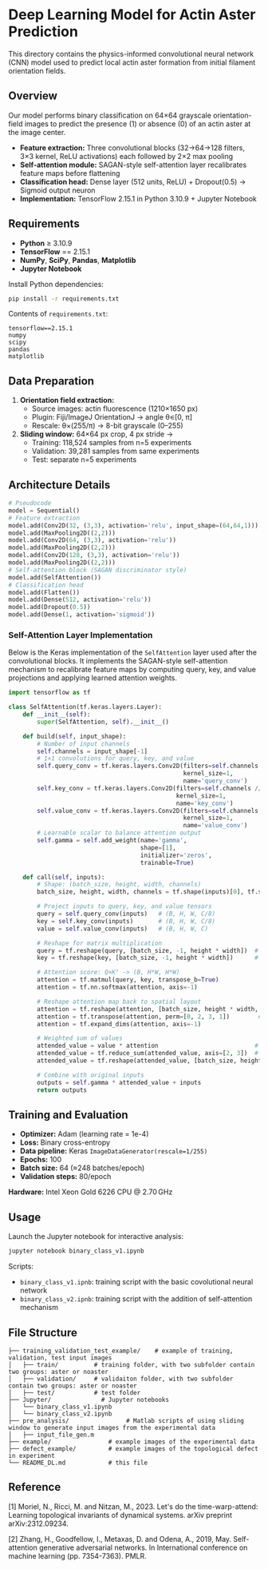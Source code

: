 # Deep Learning Model for Actin Aster Prediction

This directory contains the physics-informed convolutional neural network (CNN) model used to predict local actin aster formation from initial filament orientation fields.

## Overview

Our model performs binary classification on 64×64 grayscale orientation-field images to predict the presence (1) or absence (0) of an actin aster at the image center.

- **Feature extraction:** Three convolutional blocks (32→64→128 filters, 3×3 kernel, ReLU activations) each followed by 2×2 max pooling
- **Self-attention module:** SAGAN-style self-attention layer recalibrates feature maps before flattening
- **Classification head:** Dense layer (512 units, ReLU) + Dropout(0.5) → Sigmoid output neuron
- **Implementation:** TensorFlow 2.15.1 in Python 3.10.9 + Jupyter Notebook

## Requirements

- **Python** ≥ 3.10.9
- **TensorFlow** == 2.15.1
- **NumPy**, **SciPy**, **Pandas**, **Matplotlib**
- **Jupyter Notebook**

Install Python dependencies:
```bash
pip install -r requirements.txt
```

Contents of `requirements.txt`:
```
tensorflow==2.15.1
numpy
scipy
pandas
matplotlib
```

## Data Preparation

1. **Orientation field extraction:**
   - Source images: actin fluorescence (1210×1650 px)
   - Plugin: Fiji/ImageJ OrientationJ → angle θ∊[0, π]
   - Rescale: θ×(255/π) → 8-bit grayscale (0–255)
2. **Sliding window:** 64×64 px crop, 4 px stride →
   - Training: 118,524 samples from n=5 experiments
   - Validation: 39,281 samples from same experiments
   - Test: separate n=5 experiments

## Architecture Details

```python
# Pseudocode
model = Sequential()
# Feature extraction
model.add(Conv2D(32, (3,3), activation='relu', input_shape=(64,64,1)))
model.add(MaxPooling2D((2,2)))
model.add(Conv2D(64, (3,3), activation='relu'))
model.add(MaxPooling2D((2,2)))
model.add(Conv2D(128, (3,3), activation='relu'))
model.add(MaxPooling2D((2,2)))
# Self-attention block (SAGAN discriminator style)
model.add(SelfAttention())
# Classification head
model.add(Flatten())
model.add(Dense(512, activation='relu'))
model.add(Dropout(0.5))
model.add(Dense(1, activation='sigmoid'))
```


### Self-Attention Layer Implementation

Below is the Keras implementation of the `SelfAttention` layer used after the convolutional blocks. It implements the SAGAN-style self-attention mechanism to recalibrate feature maps by computing query, key, and value projections and applying learned attention weights.

```python
import tensorflow as tf

class SelfAttention(tf.keras.layers.Layer):
    def __init__(self):
        super(SelfAttention, self).__init__()

    def build(self, input_shape):
        # Number of input channels
        self.channels = input_shape[-1]
        # 1×1 convolutions for query, key, and value
        self.query_conv = tf.keras.layers.Conv2D(filters=self.channels // 8,
                                                 kernel_size=1,
                                                 name='query_conv')
        self.key_conv = tf.keras.layers.Conv2D(filters=self.channels // 8,
                                               kernel_size=1,
                                               name='key_conv')
        self.value_conv = tf.keras.layers.Conv2D(filters=self.channels,
                                                 kernel_size=1,
                                                 name='value_conv')
        # Learnable scalar to balance attention output
        self.gamma = self.add_weight(name='gamma',
                                     shape=[1],
                                     initializer='zeros',
                                     trainable=True)

    def call(self, inputs):
        # Shape: (batch_size, height, width, channels)
        batch_size, height, width, channels = tf.shape(inputs)[0], tf.shape(inputs)[1], tf.shape(inputs)[2], tf.shape(inputs)[3]

        # Project inputs to query, key, and value tensors
        query = self.query_conv(inputs)   # (B, H, W, C/8)
        key = self.key_conv(inputs)       # (B, H, W, C/8)
        value = self.value_conv(inputs)   # (B, H, W, C)

        # Reshape for matrix multiplication
        query = tf.reshape(query, [batch_size, -1, height * width])  # (B, C/8, H*W)
        key = tf.reshape(key, [batch_size, -1, height * width])      # (B, C/8, H*W)

        # Attention score: Q×Kᵀ -> (B, H*W, H*W)
        attention = tf.matmul(query, key, transpose_b=True)
        attention = tf.nn.softmax(attention, axis=-1)

        # Reshape attention map back to spatial layout
        attention = tf.reshape(attention, [batch_size, height * width, height, width])
        attention = tf.transpose(attention, perm=[0, 2, 3, 1])        # (B, H, W, H*W)
        attention = tf.expand_dims(attention, axis=-1)

        # Weighted sum of values
        attended_value = value * attention                           # broadcasting
        attended_value = tf.reduce_sum(attended_value, axis=[2, 3])  # (B, H, W, C)
        attended_value = tf.reshape(attended_value, [batch_size, height, width, channels])

        # Combine with original inputs
        outputs = self.gamma * attended_value + inputs
        return outputs
```

## Training and Evaluation

- **Optimizer:** Adam (learning rate = 1e-4)
- **Loss:** Binary cross-entropy
- **Data pipeline:** Keras `ImageDataGenerator(rescale=1/255)`
- **Epochs:** 100
- **Batch size:** 64 (≈248 batches/epoch)
- **Validation steps:** 80/epoch

**Hardware:** Intel Xeon Gold 6226 CPU @ 2.70 GHz

## Usage

Launch the Jupyter notebook for interactive analysis:
```bash
jupyter notebook binary_class_v1.ipynb
```

Scripts:
- `binary_class_v1.ipnb`: training script with the basic covolutional neural network
- `binary_class_v2.ipnb`: training script with the addition of self-attention mechanism

## File Structure

```
├── training_validation_test_example/    # example of training, validation, test input images
│   ├── train/          # training folder, with two subfolder contain two groups: aster or noaster
│   ├── validation/     # validaiton folder, with two subfolder contain two groups: aster or noaster
│   ├── test/           # test folder   
├── Jupyter/              # Jupyter notebooks
│   └── binary_class_v1.ipynb
│   └── binary_class_v2.ipynb
├── pre_analysis/                # Matlab scripts of using sliding window to generate input images from the experimental data
│   ├── input_file_gen.m
├── example/                # example images of the experimental data
├── defect_example/         # example images of the topological defect in experiment
└── README_DL.md            # this file
```

## Reference
[1] Moriel, N., Ricci, M. and Nitzan, M., 2023. Let's do the time-warp-attend: Learning topological invariants of dynamical systems. arXiv preprint arXiv:2312.09234.

[2] Zhang, H., Goodfellow, I., Metaxas, D. and Odena, A., 2019, May. Self-attention generative adversarial networks. In International conference on machine learning (pp. 7354-7363). PMLR.
